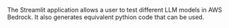 The Streamlit application allows a user to test different LLM models in AWS Bedrock. It also generates equivalent pythion code that can be used.
